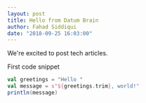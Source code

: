 ```yaml
---
layout: post
title: Hello from Datum Brain
author: Fahad Siddiqui
date: "2018-09-25 16:03:00"
---
```


We're excited to post tech articles.

First code snippet

```scala
val greetings = "Hello "
val message = s"${greetings.trim}, world!"
println(message)
```
